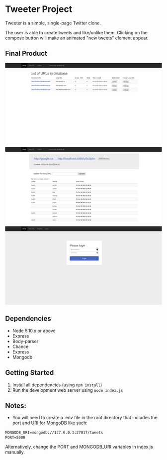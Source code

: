 # Tweeter Project

Tweeter is a simple, single-page Twitter clone.

The user is able to create tweets and like/unlike them. Clicking on the compose button will make an animated "new tweets" element appear.

## Final Product

![screenshot of URLs page](https://github.com/johnbxu/tinyURL/blob/master/docs/TinyApp.png)
![screenshot of single URL page](https://github.com/johnbxu/tinyURL/blob/master/docs/Shortened%20URL.png)
![screenshot of login page](https://github.com/johnbxu/tinyURL/blob/master/docs/Login.png)

## Dependencies

- Node 5.10.x or above
- Express
- Body-parser
- Chance
- Express
- Mongodb

## Getting Started

1. Install all dependencies (using `npm install`)
2. Run the development web server using `node index.js`

## Notes:
* You will need to create a .env file in the root directory that includes the port and URI for MongoDB like such:
```
MONGODB_URI=mongodb://127.0.0.1:27017/tweets
PORT=5000
```
Alternatively, change the PORT and MONGODB_URI variables in index.js manually.